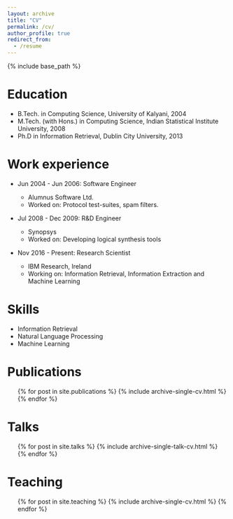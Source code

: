 ```yaml
---
layout: archive
title: "CV"
permalink: /cv/
author_profile: true
redirect_from:
  - /resume
---
```


{% include base_path %}

Education
======
* B.Tech. in Computing Science, University of Kalyani, 2004
* M.Tech. (with Hons.) in Computing Science, Indian Statistical Institute University, 2008
* Ph.D in Information Retrieval, Dublin City University, 2013 

Work experience
======
* Jun 2004 - Jun 2006: Software Engineer
  * Alumnus Software Ltd.
  * Worked on: Protocol test-suites, spam filters.

* Jul 2008 - Dec 2009: R&D Engineer
  * Synopsys
  * Worked on: Developing logical synthesis tools

* Nov 2016 - Present: Research Scientist 
  * IBM Research, Ireland
  * Working on: Information Retrieval, Information Extraction and Machine Learning
  
Skills
======
* Information Retrieval 
* Natural Language Processing
* Machine Learning

Publications
======
  <ul>{% for post in site.publications %}
    {% include archive-single-cv.html %}
  {% endfor %}</ul>
  
Talks
======
  <ul>{% for post in site.talks %}
    {% include archive-single-talk-cv.html %}
  {% endfor %}</ul>
  
Teaching
======
  <ul>{% for post in site.teaching %}
    {% include archive-single-cv.html %}
  {% endfor %}</ul>
  
